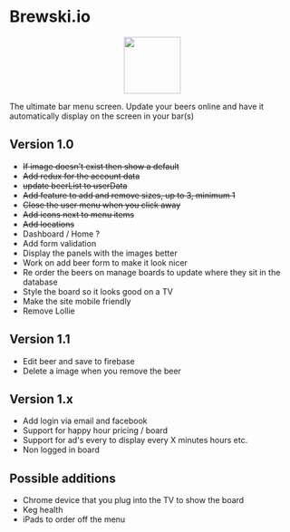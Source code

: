 # Brewski.io
<p align="center">
<img src="https://firebasestorage.googleapis.com/v0/b/brewski-7c778.appspot.com/o/images%2FEq6iYFZROSMcWNtbnEt4xx6LsxC2%2FLogo%2Fbrewski-logo.png?alt=media&token=30cbdafa-aac7-4084-888f-7edf8f477670" width="100">
</p>
The ultimate bar menu screen. Update your beers online and have it automatically display on the screen in your bar(s) 

## Version 1.0

- ~~If image doesn't exist then show a default~~
- ~~Add redux for the account data~~
- ~~update beerList to userData~~
- ~~Add feature to add and remove sizes, up to 3, minimum 1~~
- ~~Close the user menu when you click away~~
- ~~Add icons next to menu items~~
- ~~Add locations~~
- Dashboard / Home ?
- Add form validation
- Display the panels with the images better
- Work on add beer form to make it look nicer
- Re order the beers on manage boards to update where they sit in the database
- Style the board so it looks good on a TV
- Make the site mobile friendly 
- Remove Lollie

## Version 1.1

- Edit beer and save to firebase
- Delete a image when you remove the beer

## Version 1.x

- Add login via email and facebook
- Support for happy hour pricing / board
- Support for ad's every to display every X minutes hours etc.
- Non logged in board

## Possible additions

- Chrome device that you plug into the TV to show the board
- Keg health
- iPads to order off the menu

